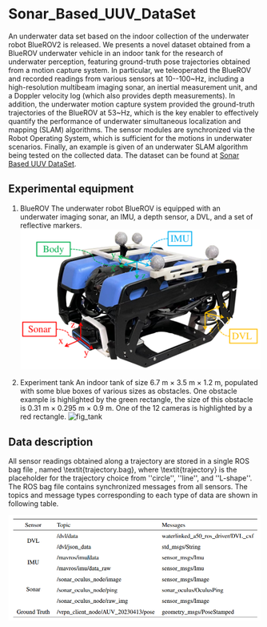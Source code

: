 # Sonar_Based_UUV_DataSet
An underwater data set based on the indoor collection of the underwater robot BlueROV2 is released.
We presents a novel dataset obtained from a BlueROV underwater vehicle in an indoor tank for the research of underwater perception, featuring ground-truth pose trajectories obtained from a motion capture system. In particular, we teleoperated the BlueROV and recorded readings from various sensors at $10$--$100$~Hz, including a high-resolution multibeam imaging sonar, an inertial measurement unit, and a Doppler velocity log (which also provides depth measurements). In addition, the underwater motion capture system provided the ground-truth trajectories of the BlueROV at $53$~Hz, which is the key enabler to effectively quantify the performance of underwater simultaneous localization and mapping (SLAM) algorithms. The sensor modules are synchronized via the Robot Operating System, which is sufficient for the motions in underwater scenarios. Finally, an example is given of an underwater SLAM algorithm being tested on the collected data. The dataset can be found at [Sonar Based UUV DataSet](https://drive.google.com/drive/folders/1bmXsoU87pRhK27qmpm_y9V35O_G1HwC3?usp=sharing).

## Experimental equipment
1. BlueROV
The underwater robot BlueROV is equipped with an underwater imaging sonar, an IMU, a depth sensor, a DVL, and a set of reflective markers.
![fig_bluerov](./assets/figROV.png)

2. Experiment tank
An indoor tank of size 6.7 m × 3.5 m × 1.2 m, populated with some blue boxes of various sizes as obstacles. One obstacle example is highlighted by the green rectangle, the size of this obstacle is 0.31 m × 0.295 m × 0.9 m. One of the 12 cameras is highlighted by a red rectangle.
![fig_tank](./assets/ExperimentTank.png)

## Data description
All sensor readings obtained along a trajectory are stored in a single ROS bag file , named \textit{trajectory.bag}, where \textit{trajectory} is the placeholder for the trajectory choice from ''circle'', ''line'', and ''L-shape''. The ROS bag file contains synchronized messages from all sensors. The topics and message types corresponding to each type of data are shown in following table.

![Data topics and messages of each sensor](./assets/dataTopics.png)

